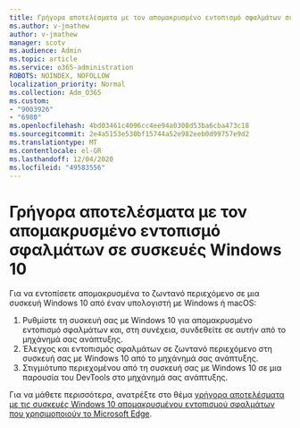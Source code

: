 ```yaml
---
title: Γρήγορα αποτελέσματα με τον απομακρυσμένο εντοπισμό σφαλμάτων σε συσκευές Windows 10
ms.author: v-jmathew
author: v-jmathew
manager: scotv
ms.audience: Admin
ms.topic: article
ms.service: o365-administration
ROBOTS: NOINDEX, NOFOLLOW
localization_priority: Normal
ms.collection: Adm_O365
ms.custom:
- "9003926"
- "6980"
ms.openlocfilehash: 4bd03461c4096cc4ee94a0308d53ba6cba473c18
ms.sourcegitcommit: 2e4a5153e530bf15744a52e982eeb0d99757e9d2
ms.translationtype: MT
ms.contentlocale: el-GR
ms.lasthandoff: 12/04/2020
ms.locfileid: "49583556"
---
```

# <a name="get-started-with-remotely-debugging-windows-10-devices"></a>Γρήγορα αποτελέσματα με τον απομακρυσμένο εντοπισμό σφαλμάτων σε συσκευές Windows 10

Για να εντοπίσετε απομακρυσμένα το ζωντανό περιεχόμενο σε μια συσκευή Windows 10 από έναν υπολογιστή με Windows ή macOS:

1. Ρυθμίστε τη συσκευή σας με Windows 10 για απομακρυσμένο εντοπισμό σφαλμάτων και, στη συνέχεια, συνδεθείτε σε αυτήν από το μηχάνημά σας ανάπτυξης.
2. Έλεγχος και εντοπισμός σφαλμάτων σε ζωντανό περιεχόμενο στη συσκευή σας με Windows 10 από το μηχάνημά σας ανάπτυξης.
3. Στιγμιότυπο περιεχομένου από τη συσκευή σας με Windows 10 σε μια παρουσία του DevTools στο μηχάνημά σας ανάπτυξης.

Για να μάθετε περισσότερα, ανατρέξτε στο θέμα [γρήγορα αποτελέσματα με τις συσκευές Windows 10 απομακρυσμένου εντοπισμού σφαλμάτων που χρησιμοποιούν το Microsoft Edge](https://go.microsoft.com/fwlink/?linkid=2142172).
